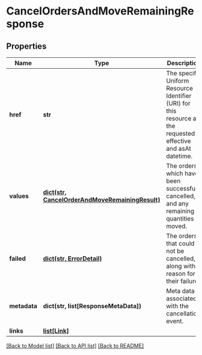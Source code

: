 # CancelOrdersAndMoveRemainingResponse


## Properties
Name | Type | Description | Notes
------------ | ------------- | ------------- | -------------
**href** | **str** | The specific Uniform Resource Identifier (URI) for this resource at the requested effective and asAt datetime. | [optional] 
**values** | [**dict(str, CancelOrderAndMoveRemainingResult)**](CancelOrderAndMoveRemainingResult.md) | The orders which have been successfully cancelled, and any remaining quantities moved. | [optional] 
**failed** | [**dict(str, ErrorDetail)**](ErrorDetail.md) | The orders that could not be cancelled, along with a reason for their failure. | [optional] 
**metadata** | **dict(str, list[ResponseMetaData])** | Meta data associated with the cancellation event. | [optional] 
**links** | [**list[Link]**](Link.md) |  | [optional] 

[[Back to Model list]](../README.md#documentation-for-models) [[Back to API list]](../README.md#documentation-for-api-endpoints) [[Back to README]](../README.md)



